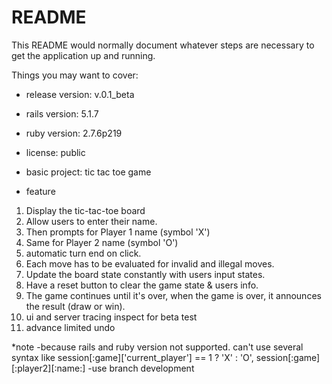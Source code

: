 # README

This README would normally document whatever steps are necessary to get the
application up and running.

Things you may want to cover:
* release version: v.0.1_beta

* rails version: 5.1.7

* ruby version: 2.7.6p219 

* license: public

* basic project: tic tac toe game

* feature 
1. Display the tic-tac-toe board
2. Allow users to enter their name.
3. Then prompts for Player 1 name (symbol 'X')
4. Same for Player 2 name (symbol 'O')
5. automatic turn end on click.
6. Each move has to be evaluated for invalid and illegal moves.
7. Update the board state constantly with users input states.
8. Have a reset button to clear the game state & users info.
9. The game continues until it's over, when the game is over, it announces the result (draw or win).
10. ui and server tracing inspect for beta test
11. advance limited undo

*note
-because rails and ruby version not supported. can't use several syntax like session[:game]['current_player'] == 1 ? 'X' : 'O', session[:game][:player2][:name:] 
-use branch development
